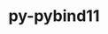---
title: "py-pybind11"
layout: cache
categories: [package, develop-2024-01-07]
meta: {"versions": ["2.10.1", "2.11.0", "2.11.1"], "compilers": ["apple-clang@=15.0.0", "gcc@=11.1.0", "gcc@=11.3.0", "gcc@=11.4.0", "gcc@=12.3.0", "gcc@=7.5.0", "gcc@=9.4.0", "oneapi@=2023.2.0"], "oss": ["ubuntu18.04", "ubuntu20.04", "ubuntu22.04", "ventura"], "platforms": ["darwin", "linux"], "targets": ["aarch64", "neoverse_v1", "ppc64le", "x86_64_v3"], "stacks": ["data-vis-sdk", "e4s", "e4s-neoverse_v1", "e4s-oneapi", "e4s-power", "e4s-rocm-external", "ml-darwin-aarch64-mps", "ml-linux-x86_64-cpu", "ml-linux-x86_64-cuda", "ml-linux-x86_64-rocm", "radiuss", "root", "tutorial"], "num_specs": 30, "num_specs_by_stack": {"root": 30, "ml-darwin-aarch64-mps": 3, "radiuss": 1, "e4s-neoverse_v1": 4, "e4s-power": 4, "data-vis-sdk": 2, "e4s": 5, "e4s-rocm-external": 1, "e4s-oneapi": 5, "ml-linux-x86_64-cpu": 5, "ml-linux-x86_64-cuda": 5, "ml-linux-x86_64-rocm": 5, "tutorial": 1}}
spec_details: [{"hash": "zelwnpz5szy4uf7dszm4p343odavmsq6", "compiler": "apple-clang@=15.0.0", "versions": ["2.11.0"], "os": "ventura", "platform": "darwin", "target": "aarch64", "variants": ["build_system=cmake", "build_type=Release", "generator=ninja", "~ipo"], "stacks": ["root", "ml-darwin-aarch64-mps"], "size": "-", "tarball": "https://binaries.spack.io/develop-2024-01-07/build_cache/darwin-ventura-aarch64/apple-clang-15.0.0/py-pybind11-2.11.0/darwin-ventura-aarch64-apple-clang-15.0.0-py-pybind11-2.11.0-zelwnpz5szy4uf7dszm4p343odavmsq6.spack"}, {"hash": "up2tuzjriikutahgxfzxhq3jydcajy7c", "compiler": "apple-clang@=15.0.0", "versions": ["2.10.1"], "os": "ventura", "platform": "darwin", "target": "aarch64", "variants": ["build_system=cmake", "build_type=Release", "generator=ninja", "~ipo"], "stacks": ["root", "ml-darwin-aarch64-mps"], "size": "-", "tarball": "https://binaries.spack.io/develop-2024-01-07/build_cache/darwin-ventura-aarch64/apple-clang-15.0.0/py-pybind11-2.10.1/darwin-ventura-aarch64-apple-clang-15.0.0-py-pybind11-2.10.1-up2tuzjriikutahgxfzxhq3jydcajy7c.spack"}, {"hash": "zkeo7z5qqppqptjkw4vnni3ykahvgotx", "compiler": "apple-clang@=15.0.0", "versions": ["2.11.0"], "os": "ventura", "platform": "darwin", "target": "aarch64", "variants": ["build_system=cmake", "build_type=Release", "generator=ninja", "~ipo"], "stacks": ["root", "ml-darwin-aarch64-mps"], "size": "-", "tarball": "https://binaries.spack.io/develop-2024-01-07/build_cache/darwin-ventura-aarch64/apple-clang-15.0.0/py-pybind11-2.11.0/darwin-ventura-aarch64-apple-clang-15.0.0-py-pybind11-2.11.0-zkeo7z5qqppqptjkw4vnni3ykahvgotx.spack"}, {"hash": "lgvssfp74siiz4gbhns7kcar7k6zdbk7", "compiler": "gcc@=7.5.0", "versions": ["2.11.1"], "os": "ubuntu18.04", "platform": "linux", "target": "x86_64_v3", "variants": ["build_system=cmake", "build_type=Release", "generator=ninja", "~ipo"], "stacks": ["root", "radiuss"], "size": "-", "tarball": "https://binaries.spack.io/develop-2024-01-07/build_cache/linux-ubuntu18.04-x86_64_v3/gcc-7.5.0/py-pybind11-2.11.1/linux-ubuntu18.04-x86_64_v3-gcc-7.5.0-py-pybind11-2.11.1-lgvssfp74siiz4gbhns7kcar7k6zdbk7.spack"}, {"hash": "3sjoljpm4fchemcam3o3ea5qtufl7bay", "compiler": "gcc@=11.4.0", "versions": ["2.11.1"], "os": "ubuntu20.04", "platform": "linux", "target": "neoverse_v1", "variants": ["build_system=cmake", "build_type=Release", "generator=ninja", "~ipo"], "stacks": ["root", "e4s-neoverse_v1"], "size": "-", "tarball": "https://binaries.spack.io/develop-2024-01-07/build_cache/linux-ubuntu20.04-neoverse_v1/gcc-11.4.0/py-pybind11-2.11.1/linux-ubuntu20.04-neoverse_v1-gcc-11.4.0-py-pybind11-2.11.1-3sjoljpm4fchemcam3o3ea5qtufl7bay.spack"}, {"hash": "layqe42bzjvlkmjhow4awef4757v2t6z", "compiler": "gcc@=11.4.0", "versions": ["2.11.0"], "os": "ubuntu20.04", "platform": "linux", "target": "neoverse_v1", "variants": ["build_system=cmake", "build_type=Release", "generator=ninja", "~ipo"], "stacks": ["root", "e4s-neoverse_v1"], "size": "-", "tarball": "https://binaries.spack.io/develop-2024-01-07/build_cache/linux-ubuntu20.04-neoverse_v1/gcc-11.4.0/py-pybind11-2.11.0/linux-ubuntu20.04-neoverse_v1-gcc-11.4.0-py-pybind11-2.11.0-layqe42bzjvlkmjhow4awef4757v2t6z.spack"}, {"hash": "wqtsejepzfi6g7sbochpzvxveeek33b3", "compiler": "gcc@=11.4.0", "versions": ["2.11.0"], "os": "ubuntu20.04", "platform": "linux", "target": "neoverse_v1", "variants": ["build_system=cmake", "build_type=Release", "generator=ninja", "~ipo"], "stacks": ["root", "e4s-neoverse_v1"], "size": "-", "tarball": "https://binaries.spack.io/develop-2024-01-07/build_cache/linux-ubuntu20.04-neoverse_v1/gcc-11.4.0/py-pybind11-2.11.0/linux-ubuntu20.04-neoverse_v1-gcc-11.4.0-py-pybind11-2.11.0-wqtsejepzfi6g7sbochpzvxveeek33b3.spack"}, {"hash": "mwlxpb6lyaxrafmgr63eejhfmcgleh4y", "compiler": "gcc@=11.4.0", "versions": ["2.11.0"], "os": "ubuntu20.04", "platform": "linux", "target": "neoverse_v1", "variants": ["build_system=cmake", "build_type=Release", "generator=ninja", "~ipo"], "stacks": ["root", "e4s-neoverse_v1"], "size": "-", "tarball": "https://binaries.spack.io/develop-2024-01-07/build_cache/linux-ubuntu20.04-neoverse_v1/gcc-11.4.0/py-pybind11-2.11.0/linux-ubuntu20.04-neoverse_v1-gcc-11.4.0-py-pybind11-2.11.0-mwlxpb6lyaxrafmgr63eejhfmcgleh4y.spack"}, {"hash": "qztobv5wtuznmq5gqwqrvjpdhwdqz7xe", "compiler": "gcc@=9.4.0", "versions": ["2.11.1"], "os": "ubuntu20.04", "platform": "linux", "target": "ppc64le", "variants": ["build_system=cmake", "build_type=Release", "generator=ninja", "~ipo"], "stacks": ["e4s-power", "root"], "size": "-", "tarball": "https://binaries.spack.io/develop-2024-01-07/build_cache/linux-ubuntu20.04-ppc64le/gcc-9.4.0/py-pybind11-2.11.1/linux-ubuntu20.04-ppc64le-gcc-9.4.0-py-pybind11-2.11.1-qztobv5wtuznmq5gqwqrvjpdhwdqz7xe.spack"}, {"hash": "g6zw3spuatuo4msa6diibj6fhiodo3nq", "compiler": "gcc@=9.4.0", "versions": ["2.11.0"], "os": "ubuntu20.04", "platform": "linux", "target": "ppc64le", "variants": ["build_system=cmake", "build_type=Release", "generator=ninja", "~ipo"], "stacks": ["e4s-power", "root"], "size": "-", "tarball": "https://binaries.spack.io/develop-2024-01-07/build_cache/linux-ubuntu20.04-ppc64le/gcc-9.4.0/py-pybind11-2.11.0/linux-ubuntu20.04-ppc64le-gcc-9.4.0-py-pybind11-2.11.0-g6zw3spuatuo4msa6diibj6fhiodo3nq.spack"}, {"hash": "zfw3fjkcrdra5by5oo4l7m4zgopz27uc", "compiler": "gcc@=9.4.0", "versions": ["2.11.0"], "os": "ubuntu20.04", "platform": "linux", "target": "ppc64le", "variants": ["build_system=cmake", "build_type=Release", "generator=ninja", "~ipo"], "stacks": ["e4s-power", "root"], "size": "-", "tarball": "https://binaries.spack.io/develop-2024-01-07/build_cache/linux-ubuntu20.04-ppc64le/gcc-9.4.0/py-pybind11-2.11.0/linux-ubuntu20.04-ppc64le-gcc-9.4.0-py-pybind11-2.11.0-zfw3fjkcrdra5by5oo4l7m4zgopz27uc.spack"}, {"hash": "xaisnimw47gmbqsprhoqyqxxu54zh4tz", "compiler": "gcc@=9.4.0", "versions": ["2.11.0"], "os": "ubuntu20.04", "platform": "linux", "target": "ppc64le", "variants": ["build_system=cmake", "build_type=Release", "generator=ninja", "~ipo"], "stacks": ["e4s-power", "root"], "size": "-", "tarball": "https://binaries.spack.io/develop-2024-01-07/build_cache/linux-ubuntu20.04-ppc64le/gcc-9.4.0/py-pybind11-2.11.0/linux-ubuntu20.04-ppc64le-gcc-9.4.0-py-pybind11-2.11.0-xaisnimw47gmbqsprhoqyqxxu54zh4tz.spack"}, {"hash": "fhsko55so3wlslh26l6cwalwqlfu4p56", "compiler": "gcc@=11.1.0", "versions": ["2.11.1"], "os": "ubuntu20.04", "platform": "linux", "target": "x86_64_v3", "variants": ["build_system=cmake", "build_type=Release", "generator=ninja", "~ipo"], "stacks": ["data-vis-sdk", "root"], "size": "-", "tarball": "https://binaries.spack.io/develop-2024-01-07/build_cache/linux-ubuntu20.04-x86_64_v3/gcc-11.1.0/py-pybind11-2.11.1/linux-ubuntu20.04-x86_64_v3-gcc-11.1.0-py-pybind11-2.11.1-fhsko55so3wlslh26l6cwalwqlfu4p56.spack"}, {"hash": "gp472zydf5q37v6zyp6wgf2xobefghee", "compiler": "gcc@=11.1.0", "versions": ["2.11.1"], "os": "ubuntu20.04", "platform": "linux", "target": "x86_64_v3", "variants": ["build_system=cmake", "build_type=Release", "generator=ninja", "~ipo"], "stacks": ["data-vis-sdk", "root"], "size": "-", "tarball": "https://binaries.spack.io/develop-2024-01-07/build_cache/linux-ubuntu20.04-x86_64_v3/gcc-11.1.0/py-pybind11-2.11.1/linux-ubuntu20.04-x86_64_v3-gcc-11.1.0-py-pybind11-2.11.1-gp472zydf5q37v6zyp6wgf2xobefghee.spack"}, {"hash": "2d7n3vxbhbsbk6n4gktwe52vlw2lxbmj", "compiler": "gcc@=11.4.0", "versions": ["2.11.1"], "os": "ubuntu20.04", "platform": "linux", "target": "x86_64_v3", "variants": ["build_system=cmake", "build_type=Release", "generator=ninja", "~ipo"], "stacks": ["root", "e4s", "e4s-rocm-external"], "size": "-", "tarball": "https://binaries.spack.io/develop-2024-01-07/build_cache/linux-ubuntu20.04-x86_64_v3/gcc-11.4.0/py-pybind11-2.11.1/linux-ubuntu20.04-x86_64_v3-gcc-11.4.0-py-pybind11-2.11.1-2d7n3vxbhbsbk6n4gktwe52vlw2lxbmj.spack"}, {"hash": "bpb2h7opzcumgyr5wl6mmmqpmniutf6o", "compiler": "gcc@=11.4.0", "versions": ["2.11.1"], "os": "ubuntu20.04", "platform": "linux", "target": "x86_64_v3", "variants": ["build_system=cmake", "build_type=Release", "generator=ninja", "~ipo"], "stacks": ["root", "e4s"], "size": "-", "tarball": "https://binaries.spack.io/develop-2024-01-07/build_cache/linux-ubuntu20.04-x86_64_v3/gcc-11.4.0/py-pybind11-2.11.1/linux-ubuntu20.04-x86_64_v3-gcc-11.4.0-py-pybind11-2.11.1-bpb2h7opzcumgyr5wl6mmmqpmniutf6o.spack"}, {"hash": "yrxtrsmasuhhv5ntmf4vr6pck7622f4o", "compiler": "gcc@=11.4.0", "versions": ["2.11.0"], "os": "ubuntu20.04", "platform": "linux", "target": "x86_64_v3", "variants": ["build_system=cmake", "build_type=Release", "generator=ninja", "~ipo"], "stacks": ["root", "e4s"], "size": "-", "tarball": "https://binaries.spack.io/develop-2024-01-07/build_cache/linux-ubuntu20.04-x86_64_v3/gcc-11.4.0/py-pybind11-2.11.0/linux-ubuntu20.04-x86_64_v3-gcc-11.4.0-py-pybind11-2.11.0-yrxtrsmasuhhv5ntmf4vr6pck7622f4o.spack"}, {"hash": "i6ev2aznhjrzstujbbxekdy3mtkei4tg", "compiler": "gcc@=11.4.0", "versions": ["2.11.0"], "os": "ubuntu20.04", "platform": "linux", "target": "x86_64_v3", "variants": ["build_system=cmake", "build_type=Release", "generator=ninja", "~ipo"], "stacks": ["root", "e4s"], "size": "-", "tarball": "https://binaries.spack.io/develop-2024-01-07/build_cache/linux-ubuntu20.04-x86_64_v3/gcc-11.4.0/py-pybind11-2.11.0/linux-ubuntu20.04-x86_64_v3-gcc-11.4.0-py-pybind11-2.11.0-i6ev2aznhjrzstujbbxekdy3mtkei4tg.spack"}, {"hash": "ziyseg3amvkkcua4kuxnrrg72yrw744z", "compiler": "gcc@=11.4.0", "versions": ["2.11.0"], "os": "ubuntu20.04", "platform": "linux", "target": "x86_64_v3", "variants": ["build_system=cmake", "build_type=Release", "generator=ninja", "~ipo"], "stacks": ["root", "e4s"], "size": "-", "tarball": "https://binaries.spack.io/develop-2024-01-07/build_cache/linux-ubuntu20.04-x86_64_v3/gcc-11.4.0/py-pybind11-2.11.0/linux-ubuntu20.04-x86_64_v3-gcc-11.4.0-py-pybind11-2.11.0-ziyseg3amvkkcua4kuxnrrg72yrw744z.spack"}, {"hash": "brlsodzg2qnyufo4csq4lrgpq3j6ez2t", "compiler": "oneapi@=2023.2.0", "versions": ["2.10.1"], "os": "ubuntu20.04", "platform": "linux", "target": "x86_64_v3", "variants": ["build_system=cmake", "build_type=Release", "generator=ninja", "~ipo"], "stacks": ["e4s-oneapi", "root"], "size": "-", "tarball": "https://binaries.spack.io/develop-2024-01-07/build_cache/linux-ubuntu20.04-x86_64_v3/oneapi-2023.2.0/py-pybind11-2.10.1/linux-ubuntu20.04-x86_64_v3-oneapi-2023.2.0-py-pybind11-2.10.1-brlsodzg2qnyufo4csq4lrgpq3j6ez2t.spack"}, {"hash": "fa4ldne6fdvgc2qgb5aiz5hg3k2hlmhd", "compiler": "oneapi@=2023.2.0", "versions": ["2.11.1"], "os": "ubuntu20.04", "platform": "linux", "target": "x86_64_v3", "variants": ["build_system=cmake", "build_type=Release", "generator=ninja", "~ipo"], "stacks": ["e4s-oneapi", "root"], "size": "-", "tarball": "https://binaries.spack.io/develop-2024-01-07/build_cache/linux-ubuntu20.04-x86_64_v3/oneapi-2023.2.0/py-pybind11-2.11.1/linux-ubuntu20.04-x86_64_v3-oneapi-2023.2.0-py-pybind11-2.11.1-fa4ldne6fdvgc2qgb5aiz5hg3k2hlmhd.spack"}, {"hash": "t7hzpwbojtqv6bhp4vjrrdnji3qahf3m", "compiler": "oneapi@=2023.2.0", "versions": ["2.10.1"], "os": "ubuntu20.04", "platform": "linux", "target": "x86_64_v3", "variants": ["build_system=cmake", "build_type=Release", "generator=ninja", "~ipo"], "stacks": ["e4s-oneapi", "root"], "size": "-", "tarball": "https://binaries.spack.io/develop-2024-01-07/build_cache/linux-ubuntu20.04-x86_64_v3/oneapi-2023.2.0/py-pybind11-2.10.1/linux-ubuntu20.04-x86_64_v3-oneapi-2023.2.0-py-pybind11-2.10.1-t7hzpwbojtqv6bhp4vjrrdnji3qahf3m.spack"}, {"hash": "e2gn5xnh6la2ss222q2wielxbqivs6i6", "compiler": "oneapi@=2023.2.0", "versions": ["2.10.1"], "os": "ubuntu20.04", "platform": "linux", "target": "x86_64_v3", "variants": ["build_system=cmake", "build_type=Release", "generator=ninja", "~ipo"], "stacks": ["e4s-oneapi", "root"], "size": "-", "tarball": "https://binaries.spack.io/develop-2024-01-07/build_cache/linux-ubuntu20.04-x86_64_v3/oneapi-2023.2.0/py-pybind11-2.10.1/linux-ubuntu20.04-x86_64_v3-oneapi-2023.2.0-py-pybind11-2.10.1-e2gn5xnh6la2ss222q2wielxbqivs6i6.spack"}, {"hash": "cytbu33ogquq4omhjoyoleg5zvrkyx74", "compiler": "oneapi@=2023.2.0", "versions": ["2.11.1"], "os": "ubuntu20.04", "platform": "linux", "target": "x86_64_v3", "variants": ["build_system=cmake", "build_type=Release", "generator=ninja", "~ipo"], "stacks": ["e4s-oneapi", "root"], "size": "-", "tarball": "https://binaries.spack.io/develop-2024-01-07/build_cache/linux-ubuntu20.04-x86_64_v3/oneapi-2023.2.0/py-pybind11-2.11.1/linux-ubuntu20.04-x86_64_v3-oneapi-2023.2.0-py-pybind11-2.11.1-cytbu33ogquq4omhjoyoleg5zvrkyx74.spack"}, {"hash": "z3sl26neylwy5xn7ytthc66podycj3tt", "compiler": "gcc@=11.3.0", "versions": ["2.11.0"], "os": "ubuntu22.04", "platform": "linux", "target": "x86_64_v3", "variants": ["build_system=cmake", "build_type=Release", "generator=ninja", "~ipo"], "stacks": ["ml-linux-x86_64-cpu", "ml-linux-x86_64-cuda", "ml-linux-x86_64-rocm", "root"], "size": "-", "tarball": "https://binaries.spack.io/develop-2024-01-07/build_cache/linux-ubuntu22.04-x86_64_v3/gcc-11.3.0/py-pybind11-2.11.0/linux-ubuntu22.04-x86_64_v3-gcc-11.3.0-py-pybind11-2.11.0-z3sl26neylwy5xn7ytthc66podycj3tt.spack"}, {"hash": "3j6gyxu2gk7w24qz2t36ykiro2vwm2p3", "compiler": "gcc@=11.3.0", "versions": ["2.11.0"], "os": "ubuntu22.04", "platform": "linux", "target": "x86_64_v3", "variants": ["build_system=cmake", "build_type=Release", "generator=ninja", "~ipo"], "stacks": ["ml-linux-x86_64-cpu", "ml-linux-x86_64-cuda", "ml-linux-x86_64-rocm", "root"], "size": "-", "tarball": "https://binaries.spack.io/develop-2024-01-07/build_cache/linux-ubuntu22.04-x86_64_v3/gcc-11.3.0/py-pybind11-2.11.0/linux-ubuntu22.04-x86_64_v3-gcc-11.3.0-py-pybind11-2.11.0-3j6gyxu2gk7w24qz2t36ykiro2vwm2p3.spack"}, {"hash": "huh4ehx44u7jblzwrdbz7q74twkjbyfg", "compiler": "gcc@=11.3.0", "versions": ["2.10.1"], "os": "ubuntu22.04", "platform": "linux", "target": "x86_64_v3", "variants": ["build_system=cmake", "build_type=Release", "generator=ninja", "~ipo"], "stacks": ["ml-linux-x86_64-cpu", "ml-linux-x86_64-cuda", "ml-linux-x86_64-rocm", "root"], "size": "-", "tarball": "https://binaries.spack.io/develop-2024-01-07/build_cache/linux-ubuntu22.04-x86_64_v3/gcc-11.3.0/py-pybind11-2.10.1/linux-ubuntu22.04-x86_64_v3-gcc-11.3.0-py-pybind11-2.10.1-huh4ehx44u7jblzwrdbz7q74twkjbyfg.spack"}, {"hash": "pwbrg5ddwzbthio4isantheoujsscatj", "compiler": "gcc@=11.3.0", "versions": ["2.11.1"], "os": "ubuntu22.04", "platform": "linux", "target": "x86_64_v3", "variants": ["build_system=cmake", "build_type=Release", "generator=ninja", "~ipo"], "stacks": ["ml-linux-x86_64-cpu", "ml-linux-x86_64-cuda", "ml-linux-x86_64-rocm", "root"], "size": "-", "tarball": "https://binaries.spack.io/develop-2024-01-07/build_cache/linux-ubuntu22.04-x86_64_v3/gcc-11.3.0/py-pybind11-2.11.1/linux-ubuntu22.04-x86_64_v3-gcc-11.3.0-py-pybind11-2.11.1-pwbrg5ddwzbthio4isantheoujsscatj.spack"}, {"hash": "4hijtwnnkzuxyqbgxnnmavlaawl4jaoo", "compiler": "gcc@=11.3.0", "versions": ["2.11.0"], "os": "ubuntu22.04", "platform": "linux", "target": "x86_64_v3", "variants": ["build_system=cmake", "build_type=Release", "generator=ninja", "~ipo"], "stacks": ["ml-linux-x86_64-cpu", "ml-linux-x86_64-cuda", "ml-linux-x86_64-rocm", "root"], "size": "-", "tarball": "https://binaries.spack.io/develop-2024-01-07/build_cache/linux-ubuntu22.04-x86_64_v3/gcc-11.3.0/py-pybind11-2.11.0/linux-ubuntu22.04-x86_64_v3-gcc-11.3.0-py-pybind11-2.11.0-4hijtwnnkzuxyqbgxnnmavlaawl4jaoo.spack"}, {"hash": "y5kue6oicwhxrcrmpujmtazkm2yenly3", "compiler": "gcc@=12.3.0", "versions": ["2.11.0"], "os": "ubuntu22.04", "platform": "linux", "target": "x86_64_v3", "variants": ["build_system=cmake", "build_type=Release", "generator=ninja", "~ipo"], "stacks": ["tutorial", "root"], "size": "-", "tarball": "https://binaries.spack.io/develop-2024-01-07/build_cache/linux-ubuntu22.04-x86_64_v3/gcc-12.3.0/py-pybind11-2.11.0/linux-ubuntu22.04-x86_64_v3-gcc-12.3.0-py-pybind11-2.11.0-y5kue6oicwhxrcrmpujmtazkm2yenly3.spack"}]
---